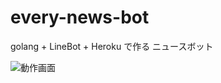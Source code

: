 # every-news-bot

golang + LineBot + Heroku で作る ニュースボット

![動作画面](https://raw.github.com/wiki/s14t284/every-news-bot/images/demo.gif)